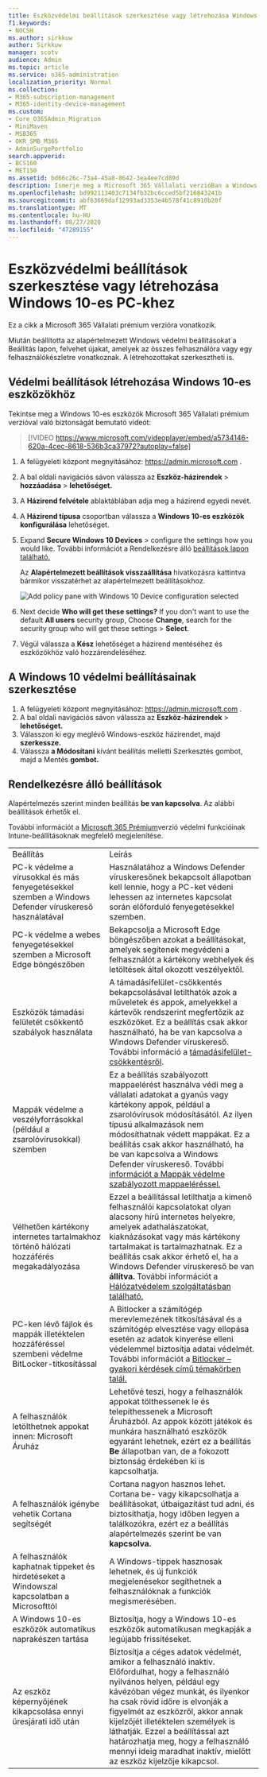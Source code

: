 ```yaml
---
title: Eszközvédelmi beállítások szerkesztése vagy létrehozása Windows 10-es PC-khez
f1.keywords:
- NOCSH
ms.author: sirkkuw
author: Sirkkuw
manager: scotv
audience: Admin
ms.topic: article
ms.service: o365-administration
localization_priority: Normal
ms.collection:
- M365-subscription-management
- M365-identity-device-management
ms.custom:
- Core_O365Admin_Migration
- MiniMaven
- MSB365
- OKR_SMB_M365
- AdminSurgePortfolio
search.appverid:
- BCS160
- MET150
ms.assetid: bd66c26c-73a4-45a8-8642-3ea4ee7cd89d
description: Ismerje meg a Microsoft 365 Vállalati verzióBan a Windows 10-es eszközök biztonságának biztosítása érdekében elérhető beállításokat.
ms.openlocfilehash: bd992113403c7134fb32bc6cced5bf216843241b
ms.sourcegitcommit: abf63669daf12993ad3353e4b578f41c8910b20f
ms.translationtype: MT
ms.contentlocale: hu-HU
ms.lasthandoff: 08/27/2020
ms.locfileid: "47289155"
---
```

# <a name="edit-or-create-device-protection-settings-for-windows-10-pcs"></a>Eszközvédelmi beállítások szerkesztése vagy létrehozása Windows 10-es PC-khez

Ez a cikk a Microsoft 365 Vállalati prémium verzióra vonatkozik.

Miután beállította az alapértelmezett Windows védelmi beállításokat a Beállítás lapon, felvehet újakat, amelyek az összes felhasználóra vagy egy felhasználókészletre vonatkoznak. A létrehozottakat szerkesztheti is.

## <a name="create-protection-settings-for-windows-10-devices"></a>Védelmi beállítások létrehozása Windows 10-es eszközökhöz

Tekintse meg a Windows 10-es eszközök Microsoft 365 Vállalati prémium verzióval való biztonságát bemutató videót:
  
> [!VIDEO https://www.microsoft.com/videoplayer/embed/a5734146-620a-4cec-8618-536b3ca37972?autoplay=false]
  
1. A felügyeleti központ megnyitásához: <a href="https://go.microsoft.com/fwlink/p/?linkid=837890" target="_blank">https://admin.microsoft.com</a> . 
2. A bal oldali navigációs sávon válassza az **Eszköz-házirendek** \> **hozzáadása** \> **lehetőséget.**
3. A **Házirend felvétele** ablaktáblában adja meg a házirend egyedi nevét. 
4. A **Házirend típusa** csoportban válassza a **Windows 10-es eszközök konfigurálása** lehetőséget.
5. Expand **Secure Windows 10 Devices** \> configure the settings how you would like. További információt a Rendelkezésre álló [beállítások lapon található.](#available-settings) 
    
    Az **Alapértelmezett beállítások visszaállítása** hivatkozásra kattintva bármikor visszatérhet az alapértelmezett beállításokhoz. 
    
    ![Add policy pane with Windows 10 Device configuration selected](../media/fa9e2dc2-7eae-4c96-af34-765a1f641ecf.png)
  
6. Next decide **Who will get these settings?** If you don't want to use the default **All users** security group, Choose **Change**, search for the security group who will get these settings \> **Select**.
7. Végül válassza a **Kész** lehetőséget a házirend mentéséhez és eszközökhöz való hozzárendeléséhez. 

## <a name="edit-windows-10-protection-settings"></a>A Windows 10 védelmi beállításainak szerkesztése
 
1. A felügyeleti központ megnyitásához: <a href="https://go.microsoft.com/fwlink/p/?linkid=837890" target="_blank">https://admin.microsoft.com</a> .     
2. A bal oldali navigációs sávon válassza az **Eszköz-házirendek** \> **lehetőséget.**
1. Válasszon ki egy meglévő Windows-eszköz házirendet, majd **szerkessze.**
1. Válassza **a Módosítani** kívánt beállítás melletti Szerkesztés gombot, majd a Mentés **gombot.**

## <a name="available-settings"></a>Rendelkezésre álló beállítások

Alapértelmezés szerint minden beállítás **be van kapcsolva**. Az alábbi beállítások érhetők el.
  
További információt a [Microsoft 365 Prémium](map-protection-features-to-intune-settings.md)verzió védelmi funkcióinak Intune-beállításoknak megfelelő megjelenítése. 
  
|||
|:-----|:-----|
|Beállítás  <br/> |Leírás  <br/> |
|PC-k védelme a vírusokkal és más fenyegetésekkel szemben a Windows Defender víruskereső használatával  <br/> |Használatához a Windows Defender víruskeresőnek bekapcsolt állapotban kell lennie, hogy a PC-ket védeni lehessen az internetes kapcsolat során előforduló fenyegetésekkel szemben.  <br/> |
|PC-k védelme a webes fenyegetésekkel szemben a Microsoft Edge böngészőben  <br/> |Bekapcsolja a Microsoft Edge böngészőben azokat a beállításokat, amelyek segítenek megvédeni a felhasználót a kártékony webhelyek és letöltések által okozott veszélyektől.  <br/> |
|Eszközök támadási felületét csökkentő szabályok használata  <br/> |A támadásifelület-csökkentés bekapcsolásával letilthatók azok a műveletek és appok, amelyekkel a kártevők rendszerint megfertőzik az eszközöket. Ez a beállítás csak akkor használható, ha be van kapcsolva a Windows Defender víruskereső. További információ a [támadásifelület-csökkentésről](https://docs.microsoft.com/windows/security/threat-protection/microsoft-defender-atp/exploit-protection).  <br/> |
|Mappák védelme a veszélyforrásokkal (például a zsarolóvírusokkal) szemben  <br/> |Ez a beállítás szabályozott mappaelérést használva védi meg a vállalati adatokat a gyanús vagy kártékony appok, például a zsarolóvírusok módosításától. Az ilyen típusú alkalmazások nem módosíthatnak védett mappákat. Ez a beállítás csak akkor használható, ha be van kapcsolva a Windows Defender víruskereső. További [információt a Mappák védelme szabályozott mappaeléréssel.](https://docs.microsoft.com/mem/configmgr/protect/deploy-use/create-deploy-exploit-guard-policy#bkmk_CFA)  <br/> |
|Vélhetően kártékony internetes tartalmakhoz történő hálózati hozzáférés megakadályozása  <br/> |Ezzel a beállítással letilthatja a kimenő felhasználói kapcsolatokat olyan alacsony hírű internetes helyekre, amelyek adathalászatokat, kiaknázásokat vagy más kártékony tartalmakat is tartalmazhatnak. Ez a beállítás csak akkor érhető el, ha a Windows Defender víruskereső be van **állítva.** További információt a [Hálózatvédelem szolgáltatásban található.](https://docs.microsoft.com/windows/security/threat-protection/windows-defender-antivirus/configure-real-time-protection-windows-defender-antivirus)  <br/> |
|PC-ken lévő fájlok és mappák illetéktelen hozzáféréssel szembeni védelme BitLocker-titkosítással  <br/> |A Bitlocker a számítógép merevlemezének titkosításával és a számítógép elvesztése vagy ellopása esetén az adatok kinyerése elleni védelemmel biztosítja adatai védelmét. További információt a [Bitlocker – gyakori kérdések című témakörben talál.](https://go.microsoft.com/fwlink/?linkid=871000)  <br/> |
|A felhasználók letölthetnek appokat innen: Microsoft Áruház  <br/> |Lehetővé teszi, hogy a felhasználók appokat tölthessenek le és telepíthessenek a Microsoft Áruházból. Az appok között játékok és munkára használható eszközök egyaránt lehetnek, ezért ez a beállítás **Be** állapotban van, de a fokozott biztonság érdekében ki is kapcsolhatja.  <br/> |
|A felhasználók igénybe vehetik Cortana segítségét  <br/> |Cortana nagyon hasznos lehet. Cortana be- vagy kikapcsolhatja a beállításokat, útbaigazítást tud adni, és biztosíthatja, hogy időben legyen a találkozókra, ezért ez a beállítás alapértelmezés szerint be van **kapcsolva.**  <br/> |
|A felhasználók kaphatnak tippeket és hirdetéseket a Windowszal kapcsolatban a Microsofttól  <br/> |A Windows-tippek hasznosak lehetnek, és új funkciók megjelenésekor segíthetnek a felhasználóknak a funkciók megismerésében.  <br/> |
|A Windows 10-es eszközök automatikus naprakészen tartása  <br/> |Biztosítja, hogy a Windows 10-es eszközök automatikusan megkapják a legújabb frissítéseket.  <br/> |
|Az eszköz képernyőjének kikapcsolása ennyi üresjárati idő után  <br/> |Biztosítja a céges adatok védelmét, amikor a felhasználó inaktív. Előfordulhat, hogy a felhasználó nyilvános helyen, például egy kávézóban végez munkát, és ilyenkor ha csak rövid időre is elvonják a figyelmét az eszközről, akkor annak kijelzőjét illetéktelen személyek is láthatják. Ezzel a beállítással azt határozhatja meg, hogy a felhasználó mennyi ideig maradhat inaktív, mielőtt az eszköz kijelzője kikapcsol.  <br/> |
